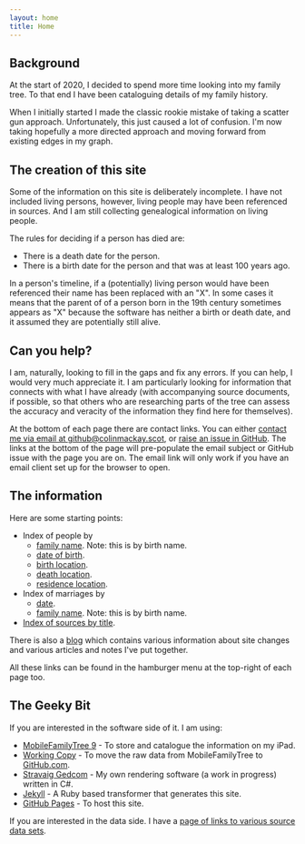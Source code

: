 ```yaml
---
layout: home
title: Home
---
```


## Background

At the start of 2020, I decided to spend more time looking into my family tree. To that end I have been cataloguing details of my family history.

When I initially started I made the classic rookie mistake of taking a scatter gun approach. Unfortunately, this just caused a lot of confusion. I'm now taking hopefully a more directed approach and moving forward from existing edges in my graph.

## The creation of this site

Some of the information on this site is deliberately incomplete. I have not included living persons, however, living people may have been referenced in sources. And I am still collecting genealogical information on living people. 

The rules for deciding if a person has died are:
* There is a death date for the person.
* There is a birth date for the person and that was at least 100 years ago.

In a person's timeline, if a (potentially) living person would have been referenced their name has been replaced with an "X". In some cases it means that the parent of of a person born in the 19th century sometimes appears as "X" because the software has neither a birth or death date, and it assumed they are potentially still alive.

## Can you help?

I am, naturally, looking to fill in the gaps and fix any errors. If you can help, I would very much appreciate it. I am particularly looking for information that connects with what I have already (with accompanying source documents, if possible, so that others who are researching parts of the tree can assess the accuracy and veracity of the information they find here for themselves).

At the bottom of each page there are contact links. You can either [contact me via email at github@colinmackay.scot](mailto:github@colinmackay.scot?subject=Family%20tree%20of%20Colin%20Mackay), or [raise an issue in GitHub](https://github.com/colinangusmackay/family-tree/issues/new?title=Issue%20or%20request%20from%20the%20homepage). The links at the bottom of the page will pre-populate the email subject or GitHub issue with the page you are on. The email link will only work if you have an email client set up for the browser to open.

## The information

Here are some starting points:
* Index of people by
  * [family name](gedcom-info/index-by-family-name.md). Note: this is by birth name.
  * [date of birth](gedcom-info/index-by-date-of-birth.md).
  * [birth location](gedcom-info/index-by-birth-location.md).
  * [death location](gedcom-info/index-by-death-location.md).
  * [residence location](gedcom-info/index-by-residence-location.md).
* Index of marriages by
  * [date](gedcom-info/index-marriage-by-date.md).
  * [family name](gedcom-info/index-marriage-by-name.md). Note: this is by birth name.
* [Index of sources by title](gedcom-info/index-of-sources-by-title.md).

There is also a [blog](blog.md) which contains various information about site changes and various articles and notes I've put together.

All these links can be found in the hamburger menu at the top-right of each page too.

## The Geeky Bit

If you are interested in the software side of it. I am using:
* [MobileFamilyTree 9](https://www.syniumsoftware.com/mobilefamilytree) - To store and catalogue the information on my iPad.
* [Working Copy](https://workingcopyapp.com/) - To move the raw data from MobileFamilyTree to [GitHub.com](https://github.com).
* [Stravaig Gedcom](https://github.com/Stravaig-Projects/Gedcom) - My own rendering software (a work in progress) written in C#.
* [Jekyll](https://jekyllrb.com/) - A Ruby based transformer that generates this site.
* [GitHub Pages](https://pages.github.com/) - To host this site.

If you are interested in the data side. I have a [page of links to various source data sets](sources.md).